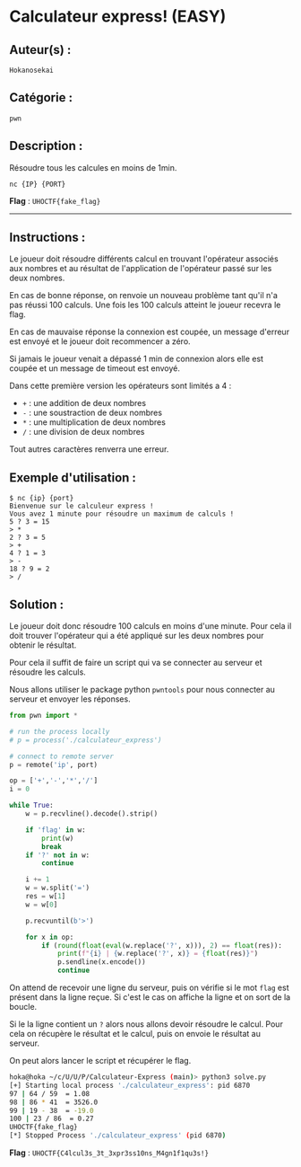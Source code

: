# Calculateur express! (EASY)

## Auteur(s) :

`Hokanosekai`

## Catégorie : 

`pwn`

## Description :

Résoudre tous les calcules en moins de 1min.

`nc {IP} {PORT}`

**Flag** : `UHOCTF{fake_flag}`

---

## Instructions :

Le joueur doit résoudre différents calcul en trouvant l'opérateur associés aux nombres et au résultat de l'application de l'opérateur passé sur les deux nombres.

En cas de bonne réponse, on renvoie un nouveau problème tant qu'il n'a pas réussi 100 calculs. Une fois les 100 calculs atteint le joueur recevra le flag.

En cas de mauvaise réponse la connexion est coupée, un message d'erreur est envoyé et le joueur doit recommencer a zéro.

Si jamais le joueur venait a dépassé 1 min de connexion alors elle est coupée et un message de timeout est envoyé.

Dans cette première version les opérateurs sont limités a 4 :

- `+` : une addition de deux nombres
- `-` : une soustraction de deux nombres
- `*` : une multiplication de deux nombres
- `/` : une division de deux nombres

Tout autres caractères renverra une erreur.

## Exemple d'utilisation :

```
$ nc {ip} {port}
Bienvenue sur le calculeur express !
Vous avez 1 minute pour résoudre un maximum de calculs !
5 ? 3 = 15
> *
2 ? 3 = 5
> +
4 ? 1 = 3
> -
18 ? 9 = 2
> /
```
## Solution :

Le joueur doit donc résoudre 100 calculs en moins d'une minute. Pour cela il doit trouver l'opérateur qui a été appliqué sur les deux nombres pour obtenir le résultat.

Pour cela il suffit de faire un script qui va se connecter au serveur et résoudre les calculs.

Nous allons utiliser le package python `pwntools` pour nous connecter au serveur et envoyer les réponses.

```python
from pwn import *

# run the process locally
# p = process('./calculateur_express')

# connect to remote server
p = remote('ip', port)

op = ['+','-','*','/']
i = 0

while True:
    w = p.recvline().decode().strip()

    if 'flag' in w:
        print(w)
        break
    if '?' not in w:
        continue

    i += 1
    w = w.split('=')
    res = w[1]
    w = w[0]

    p.recvuntil(b'>')

    for x in op:
        if (round(float(eval(w.replace('?', x))), 2) == float(res)):
            print(f"{i} | {w.replace('?', x)} = {float(res)}")
            p.sendline(x.encode())
            continue
```

On attend de recevoir une ligne du serveur, puis on vérifie si le mot `flag` est présent dans la ligne reçue. Si c'est le cas on affiche la ligne et on sort de la boucle.

Si le la ligne contient un `?` alors nous allons devoir résoudre le calcul. Pour cela on récupère le résultat et le calcul, puis on envoie le résultat au serveur.

On peut alors lancer le script et récupérer le flag.

```bash
hoka@hoka ~/c/U/U/P/Calculateur-Express (main)> python3 solve.py
[+] Starting local process './calculateur_express': pid 6870
97 | 64 / 59  = 1.08
98 | 86 * 41  = 3526.0
99 | 19 - 38  = -19.0
100 | 23 / 86  = 0.27
UHOCTF{fake_flag}
[*] Stopped Process './calculateur_express' (pid 6870)
```

**Flag** : `UHOCTF{C4lcul3s_3t_3xpr3ss10ns_M4gn1f1qu3s!}`